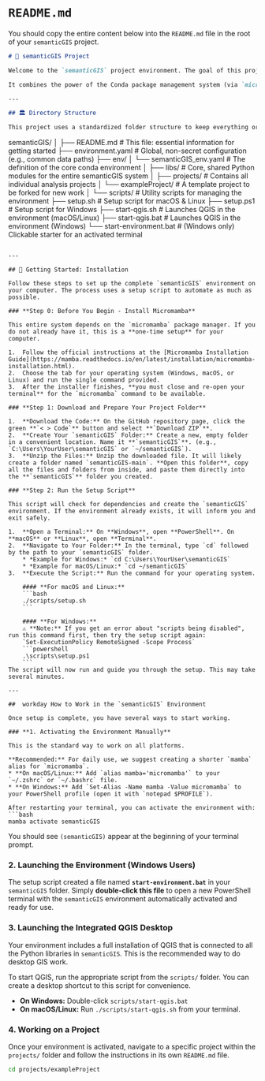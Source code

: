 # `README.md`

You should copy the entire content below into the `README.md` file in the root of your `semanticGIS` project.

```markdown
# 🌳 semanticGIS Project

Welcome to the `semanticGIS` project environment. The goal of this project is to provide a standardized, reproducible, and user-friendly ecosystem for geospatial analysis, suitable for both small student projects and large-scale research.

It combines the power of the Conda package management system (via `micromamba`) with a structured project layout to ensure that all tools, libraries, and scripts work together seamlessly.

---

## 🏛️ Directory Structure

This project uses a standardized folder structure to keep everything organized.

```
semanticGIS/
│
├── README.md                # This file: essential information for getting started
├── environment.yaml         # Global, non-secret configuration (e.g., common data paths)
├── env/
│   └── semanticGIS_env.yaml   # The definition of the core conda environment
│
├── libs/                    # Core, shared Python modules for the entire semanticGIS system
│
├── projects/                # Contains all individual analysis projects
│   └── exampleProject/      # A template project to be forked for new work
│
└── scripts/                 # Utility scripts for managing the environment
    ├── setup.sh             # Setup script for macOS & Linux
    ├── setup.ps1            # Setup script for Windows
    ├── start-qgis.sh        # Launches QGIS in the environment (macOS/Linux)
    ├── start-qgis.bat       # Launches QGIS in the environment (Windows)
    └── start-environment.bat # (Windows only) Clickable starter for an activated terminal
```

---

## 🚀 Getting Started: Installation

Follow these steps to set up the complete `semanticGIS` environment on your computer. The process uses a setup script to automate as much as possible.

### **Step 0: Before You Begin - Install Micromamba**

This entire system depends on the `micromamba` package manager. If you do not already have it, this is a **one-time setup** for your computer.

1.  Follow the official instructions at the [Micromamba Installation Guide](https://mamba.readthedocs.io/en/latest/installation/micromamba-installation.html).
2.  Choose the tab for your operating system (Windows, macOS, or Linux) and run the single command provided.
3.  After the installer finishes, **you must close and re-open your terminal** for the `micromamba` command to be available.

### **Step 1: Download and Prepare Your Project Folder**

1.  **Download the Code:** On the GitHub repository page, click the green **`< > Code`** button and select **`Download ZIP`**.
2.  **Create Your `semanticGIS` Folder:** Create a new, empty folder in a convenient location. Name it **`semanticGIS`**. (e.g., `C:\Users\YourUser\semanticGIS` or `~/semanticGIS`).
3.  **Unzip the Files:** Unzip the downloaded file. It will likely create a folder named `semanticGIS-main`. **Open this folder**, copy all the files and folders from inside, and paste them directly into the **`semanticGIS`** folder you created.

### **Step 2: Run the Setup Script**

This script will check for dependencies and create the `semanticGIS` environment. If the environment already exists, it will inform you and exit safely.

1.  **Open a Terminal:** On **Windows**, open **PowerShell**. On **macOS** or **Linux**, open **Terminal**.
2.  **Navigate to Your Folder:** In the terminal, type `cd` followed by the path to your `semanticGIS` folder.
    * *Example for Windows:* `cd C:\Users\YourUser\semanticGIS`
    * *Example for macOS/Linux:* `cd ~/semanticGIS`
3.  **Execute the Script:** Run the command for your operating system.

    #### **For macOS and Linux:**
    ```bash
    ./scripts/setup.sh
    ```

    #### **For Windows:**
    ⚠️ **Note:** If you get an error about "scripts being disabled", run this command first, then try the setup script again:
    `Set-ExecutionPolicy RemoteSigned -Scope Process`
    ```powershell
    .\scripts\setup.ps1
    ```
The script will now run and guide you through the setup. This may take several minutes.

---

##  workday How to Work in the `semanticGIS` Environment

Once setup is complete, you have several ways to start working.

### **1. Activating the Environment Manually**

This is the standard way to work on all platforms.

**Recommended:** For daily use, we suggest creating a shorter `mamba` alias for `micromamba`.
* **On macOS/Linux:** Add `alias mamba='micromamba'` to your `~/.zshrc` or `~/.bashrc` file.
* **On Windows:** Add `Set-Alias -Name mamba -Value micromamba` to your PowerShell profile (open it with `notepad $PROFILE`).

After restarting your terminal, you can activate the environment with:
```bash
mamba activate semanticGIS
```
You should see `(semanticGIS)` appear at the beginning of your terminal prompt.

### **2. Launching the Environment (Windows Users)**

The setup script created a file named **`start-environment.bat`** in your `semanticGIS` folder. Simply **double-click this file** to open a new PowerShell terminal with the `semanticGIS` environment automatically activated and ready for use.

### **3. Launching the Integrated QGIS Desktop**

Your environment includes a full installation of QGIS that is connected to all the Python libraries in `semanticGIS`. This is the recommended way to do desktop GIS work.

To start QGIS, run the appropriate script from the `scripts/` folder. You can create a desktop shortcut to this script for convenience.

* **On Windows:** Double-click `scripts/start-qgis.bat`
* **On macOS/Linux:** Run `./scripts/start-qgis.sh` from your terminal.

### **4. Working on a Project**

Once your environment is activated, navigate to a specific project within the `projects/` folder and follow the instructions in its own `README.md` file.

```bash
cd projects/exampleProject
```
```